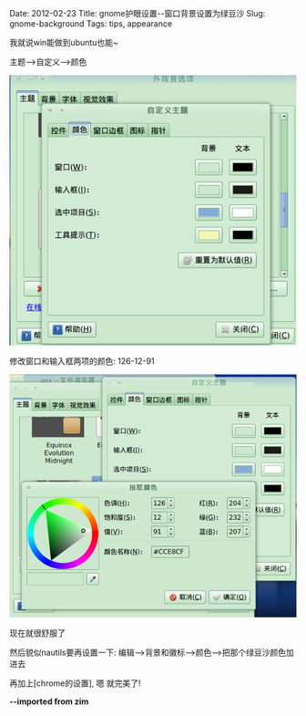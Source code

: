 Date: 2012-02-23
Title: gnome护眼设置--窗口背景设置为绿豆沙
Slug: gnome-background
Tags: tips, appearance


我就说win能做到ubuntu也能~

主题-->自定义-->颜色

![](./gnome-background/pasted_image.png)


修改窗口和输入框两项的颜色:
126-12-91

![](./gnome-background/pasted_image002.png)


现在就很舒服了

然后貌似nautils要再设置一下:
编辑-->背景和徽标-->颜色-->把那个绿豆沙颜色加进去


再加上[chrome的设置], 嗯 就完美了!



**--imported from zim**